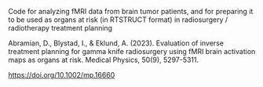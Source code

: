 Code for analyzing fMRI data from brain tumor patients, and for preparing it to be used as organs at risk (in RTSTRUCT format) in radiosurgery / radiotherapy treatment planning

Abramian, D., Blystad, I., & Eklund, A. (2023). Evaluation of inverse treatment planning for gamma knife radiosurgery using fMRI brain activation maps as organs at risk. Medical Physics, 50(9), 5297-5311.

https://doi.org/10.1002/mp.16660
